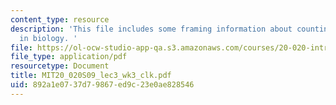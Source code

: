 ```yaml
---
content_type: resource
description: 'This file includes some framing information about counting and clocks
  in biology. '
file: https://ol-ocw-studio-app-qa.s3.amazonaws.com/courses/20-020-introduction-to-biological-engineering-design-spring-2009/892a1e0737d79867ed9c23e0ae828546_MIT20_020S09_lec3_wk3_clk.pdf
file_type: application/pdf
resourcetype: Document
title: MIT20_020S09_lec3_wk3_clk.pdf
uid: 892a1e07-37d7-9867-ed9c-23e0ae828546
---
```

